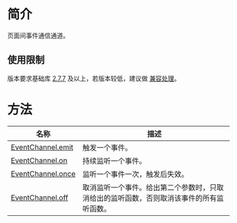 
# 简介
页面间事件通信通道。

## 使用限制
版本要求基础库 [2.7.7](https://opendocs.alipay.com/mini/framework/lib-upgrade-v2) 及以上，若版本较低，建议做 [兼容处理](https://opendocs.alipay.com/mini/framework/compatibility)。

# 方法
| **名称** | **描述** |
| --- | --- |
| [EventChannel.emit](https://opendocs.alipay.com/mini/api/eventchannel.emit) | 触发一个事件。 |
| [EventChannel.on](https://opendocs.alipay.com/mini/api/eventchannel.on) | 持续监听一个事件。 |
| [EventChannel.once](https://opendocs.alipay.com/mini/api/eventchannel.once) | 监听一个事件一次，触发后失效。 |
| [EventChannel.off](https://opendocs.alipay.com/mini/api/eventchannel.off) | 取消监听一个事件。给出第二个参数时，只取消给出的监听函数，否则取消该事件的所有监听函数。 |
